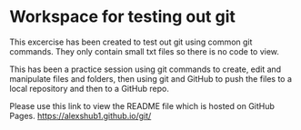 # Workspace for testing out git

This excercise has been created to test out git using common git commands. They only contain small txt files so there is no code to view.

This has been a practice session using git commands to create, edit and manipulate files and folders, then using git and GitHub to push the 
files to a local repository and then to a GitHub repo.

Please use this link to view the README file which is hosted on GitHub Pages.
https://alexshub1.github.io/git/